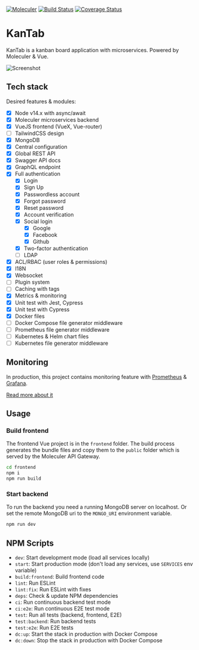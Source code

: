 [![Moleculer](https://badgen.net/badge/Powered%20by/Moleculer/0e83cd)](https://moleculer.services)
[![Build Status](https://badgen.net/travis/icebob/kantab/master)](https://travis-ci.org/icebob/kantab)
[![Coverage Status](https://badgen.net/coveralls/c/github/icebob/kantab/master)](https://coveralls.io/github/icebob/kantab?branch=master)

# KanTab
KanTab is a kanban board application with microservices. Powered by Moleculer &amp; Vue.

![Screenshot](https://user-images.githubusercontent.com/306521/47039154-865d9100-d183-11e8-85c9-4cfc571ac8a5.png)

<!-- ## Demo
Live demo on now.sh: https://kantab.now.sh/ -->

## Tech stack
Desired features & modules:

- [x] Node v14.x with async/await
- [x] Moleculer microservices backend
- [x] VueJS frontend (VueX, Vue-router)
- [ ] TailwindCSS design
- [x] MongoDB
- [x] Central configuration
- [x] Global REST API
- [x] Swagger API docs
- [x] GraphQL endpoint
- [x] Full authentication
    - [x] Login
    - [x] Sign Up
    - [x] Passwordless account
    - [x] Forgot password
    - [x] Reset password    
    - [x] Account verification
    - [x] Social login
        - [x] Google
        - [x] Facebook
        - [x] Github
    - [x] Two-factor authentication
    - [ ] LDAP
- [x] ACL/RBAC (user roles & permissions)
- [x] I18N
- [x] Websocket
- [ ] Plugin system
- [ ] Caching with tags
- [x] Metrics & monitoring
- [x] Unit test with Jest, Cypress
- [x] Unit test with Cypress
- [x] Docker files
- [ ] Docker Compose file generator middleware
- [ ] Prometheus file generator middleware
- [ ] Kubernetes & Helm chart files
- [ ] Kubernetes file generator middleware

## Monitoring
In production, this project contains monitoring feature with [Prometheus](https://prometheus.io/) & [Grafana](https://grafana.com/).

[Read more about it](monitoring/README.md)

## Usage


### Build frontend
The frontend Vue project is in the `frontend` folder. The build process generates the bundle files and copy them to the `public` folder which is served by the Moleculer API Gateway.

```bash
cd frontend
npm i
npm run build
```

### Start backend
To run the backend you need a running MongoDB server on localhost. Or set the remote MongoDB uri to the `MONGO_URI` environment variable.
```bash
npm run dev
```

## NPM Scripts

- `dev`: Start development mode (load all services locally)
- `start`: Start production mode (don't load any services, use `SERVICES` env variable)
- `build:frontend`: Build frontend code
- `lint`: Run ESLint
- `lint:fix`: Run ESLint with fixes
- `deps`: Check & update NPM dependencies
- `ci`: Run continuous backend test mode
- `ci:e2e`: Run continuous E2E test mode 
- `test`: Run all tests (backend, frontend, E2E)
- `test:backend`: Run backend tests
- `test:e2e`: Run E2E tests
- `dc:up`: Start the stack in production with Docker Compose
- `dc:down`: Stop the stack in production with Docker Compose
